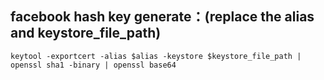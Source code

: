 ## facebook hash key generate：(replace the alias and keystore_file_path)
`
keytool -exportcert -alias $alias -keystore $keystore_file_path | openssl sha1 -binary | openssl base64
`